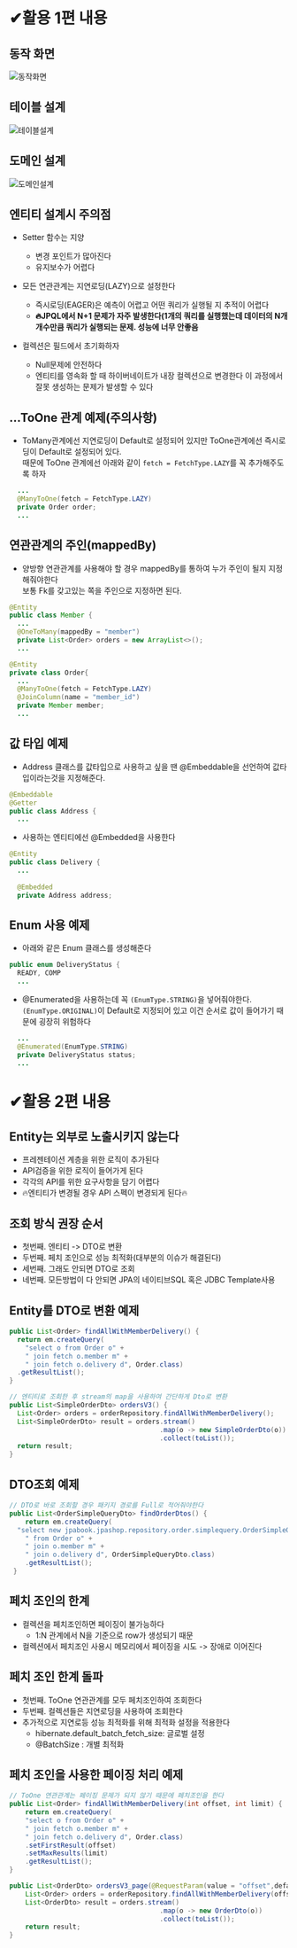 # ✔활용 1편 내용

## 동작 화면
![동작화면](https://user-images.githubusercontent.com/52727315/156873281-e1b9975e-8ac8-42c5-bda2-4606843bd783.png)

## 테이블 설계
![테이블설계](https://user-images.githubusercontent.com/52727315/156873394-1ccb1ab4-97de-4b02-826d-29830d2f60f8.png)

## 도메인 설계
![도메인설계](https://user-images.githubusercontent.com/52727315/156873388-21d6270d-074f-4e73-8e00-185919876340.png)


## 엔티티 설계시 주의점

- Setter 함수는 지양
  - 변경 포인트가 많아진다
  - 유지보수가 어렵다

- 모든 연관관계는 지연로딩(LAZY)으로 설정한다
  - 즉시로딩(EAGER)은 예측이 어렵고 어떤 쿼리가 실행될 지 추적이 어렵다
  - **🔥JPQL에서 N+1 문제가 자주 발생한다(1개의 쿼리를 실행했는데 데이터의 N개 개수만큼 쿼리가 실행되는 문제. 성능에 너무 안좋음**

- 컬렉션은 필드에서 초기화하자
  - Null문제에 안전하다
  - 엔티티를 영속화 할 때 하이버네이트가 내장 컬렉션으로 변경한다 이 과정에서 잘못 생성하는 문제가 발생할 수 있다

## ...ToOne 관계 예제(주의사항)
- ToMany관계에선 지연로딩이 Default로 설정되어 있지만 ToOne관계에선 즉시로딩이 Default로 설정되어 있다.  
때문에 ToOne 관계에선 아래와 같이 ```fetch = FetchType.LAZY```를 꼭 추가해주도록 하자
```java
  ...
  @ManyToOne(fetch = FetchType.LAZY)
  private Order order;
  ...
```

## 연관관계의 주인(mappedBy)

- 양방향 연관관계를 사용해야 할 경우 mappedBy를 통하여 누가 주인이 될지 지정해줘야한다  
보통 Fk를 갖고있는 쪽을 주인으로 지정하면 된다.
```java
@Entity
public class Member {
  ...
  @OneToMany(mappedBy = "member")
  private List<Order> orders = new ArrayList<>();
  ...
```

```java
@Entity
private class Order{
  ...
  @ManyToOne(fetch = FetchType.LAZY)
  @JoinColumn(name = "member_id")
  private Member member;
  ...
```



## 값 타입 예제

- Address 클래스를 값타입으로 사용하고 싶을 땐 @Embeddable을 선언하여 값타입이라는것을 지정해준다.
```java
@Embeddable
@Getter
public class Address {
  ...
```
- 사용하는 엔티티에선 @Embedded을 사용한다
```java
@Entity
public class Delivery {
  ...
  
  @Embedded
  private Address address;
```

## Enum 사용 예제

- 아래와 같은 Enum 클래스를 생성해준다
```java
public enum DeliveryStatus {
  READY, COMP
  ...
```

- @Enumerated을 사용하는데 꼭 ```(EnumType.STRING)```을 넣어줘야한다.  
```(EnumType.ORIGINAL)```이 Default로 지정되어 있고 이건 순서로 값이 들어가기 때문에 굉장히 위험하다
```java
  ...
  @Enumerated(EnumType.STRING)
  private DeliveryStatus status;
  ...
```

# ✔활용 2편 내용

## Entity는 외부로 노출시키지 않는다

- 프레젠테이션 계층을 위한 로직이 추가된다
- API검증을 위한 로직이 들어가게 된다
- 각각의 API를 위한 요구사항을 담기 어렵다
- 🔥엔티티가 변경될 경우 API 스펙이 변경되게 된다🔥
 


## 조회 방식 권장 순서
- 첫번째. 엔티티 -> DTO로 변환
- 두번째. 페치 조인으로 성능 최적화(대부분의 이슈가 해결된다)
- 세번째. 그래도 안되면 DTO로 조회
- 네번째. 모든방법이 다 안되면 JPA의 네이티브SQL 혹은 JDBC Template사용
 

## Entity를 DTO로 변환 예제
```java
public List<Order> findAllWithMemberDelivery() {
  return em.createQuery(
    "select o from Order o" +
    " join fetch o.member m" +
    " join fetch o.delivery d", Order.class)
  .getResultList();
}
```

```java
// 엔티티로 조회한 후 stream의 map을 사용하여 간단하게 Dto로 변환
public List<SimpleOrderDto> ordersV3() {
  List<Order> orders = orderRepository.findAllWithMemberDelivery();
  List<SimpleOrderDto> result = orders.stream()
                                      .map(o -> new SimpleOrderDto(o))
                                      .collect(toList());
  return result;
}
```

## DTO조회 예제
```java
// DTO로 바로 조회할 경우 패키지 경로를 Full로 적어줘야한다
public List<OrderSimpleQueryDto> findOrderDtos() {
	return em.createQuery(
  "select new jpabook.jpashop.repository.order.simplequery.OrderSimpleQueryDto(o.id, m.name, o.orderDate, o.status, d.address)" +
    " from Order o" +
    " join o.member m" +
    " join o.delivery d", OrderSimpleQueryDto.class)
	.getResultList();
 }
```

## 페치 조인의 한계
- 컬렉션을 페치조인하면 페이징이 불가능하다
  - 1:N 관계에서 N을 기준으로 row가 생성되기 때문
- 컬렉션에서 페치조인 사용시 메모리에서 페이징을 시도 -> 장애로 이어진다

## 페치 조인 한계 돌파
- 첫번째. ToOne 연관관계를 모두 페치조인하여 조회한다
- 두번째. 컬렉션들은 지연로딩을 사용하여 조회한다
- 추가적으로 지연로등 성능 최적화를 위해 최적화 설정을 적용한다
  - hibernate.default_batch_fetch_size: 글로벌 설정
  - @BatchSize : 개별 최적화

## 페치 조인을 사용한 페이징 처리 예제
```java
// ToOne 연관관계는 페이징 문제가 되지 않기 때문에 페치조인을 한다
public List<Order> findAllWithMemberDelivery(int offset, int limit) {
	return em.createQuery(
	"select o from Order o" +
	" join fetch o.member m" +
	" join fetch o.delivery d", Order.class)
	.setFirstResult(offset)
	.setMaxResults(limit)
	.getResultList();
}
```
```java
public List<OrderDto> ordersV3_page(@RequestParam(value = "offset",defaultValue = "0") int offset, @RequestParam(value = "limit", defaultValue = "100") int limit) {
	List<Order> orders = orderRepository.findAllWithMemberDelivery(offset,limit);
	List<OrderDto> result = orders.stream()
                                      .map(o -> new OrderDto(o))
                                      .collect(toList());
	return result;
}
```

